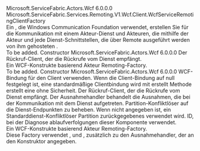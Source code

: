 <Type Name="WcfActorRemotingClientFactory" FullName="Microsoft.ServiceFabric.Actors.Remoting.V1.Wcf.Client.WcfActorRemotingClientFactory">
  <TypeSignature Language="C#" Value="public class WcfActorRemotingClientFactory : Microsoft.ServiceFabric.Services.Remoting.V1.Wcf.Client.WcfServiceRemotingClientFactory" />
  <TypeSignature Language="ILAsm" Value=".class public auto ansi beforefieldinit WcfActorRemotingClientFactory extends Microsoft.ServiceFabric.Services.Remoting.V1.Wcf.Client.WcfServiceRemotingClientFactory" />
  <TypeSignature Language="DocId" Value="T:Microsoft.ServiceFabric.Actors.Remoting.V1.Wcf.Client.WcfActorRemotingClientFactory" />
  <TypeSignature Language="VB.NET" Value="Public Class WcfActorRemotingClientFactory&#xA;Inherits WcfServiceRemotingClientFactory" />
  <TypeSignature Language="F#" Value="type WcfActorRemotingClientFactory = class&#xA;    inherit WcfServiceRemotingClientFactory" />
  <AssemblyInfo>
    <AssemblyName>Microsoft.ServiceFabric.Actors.Wcf</AssemblyName>
    <AssemblyVersion>6.0.0.0</AssemblyVersion>
  </AssemblyInfo>
  <Base>
    <BaseTypeName>Microsoft.ServiceFabric.Services.Remoting.V1.Wcf.Client.WcfServiceRemotingClientFactory</BaseTypeName>
  </Base>
  <Interfaces />
  <Docs>
    <summary>
                Ein <see cref="T:Microsoft.ServiceFabric.Services.Remoting.V1.Client.IServiceRemotingClientFactory" /> , die Windows Communication Foundation verwendet, erstellen Sie <see cref="T:Microsoft.ServiceFabric.Services.Remoting.V1.Client.IServiceRemotingClient" /> für die Kommunikation mit einem Akteur-Dienst und Akteuren, die mithilfe der Akteur und jede Dienst-Schnittstellen, die über Remote ausgeführt werden von ihm gehosteten <see cref="T:Microsoft.ServiceFabric.Actors.Remoting.V1.Wcf.Runtime.WcfActorServiceRemotingListener" />.
                </summary>
    <remarks>To be added.</remarks>
  </Docs>
  <Members>
    <Member MemberName=".ctor">
      <MemberSignature Language="C#" Value="public WcfActorRemotingClientFactory (Microsoft.ServiceFabric.Services.Remoting.V1.IServiceRemotingCallbackClient callbackClient);" />
      <MemberSignature Language="ILAsm" Value=".method public hidebysig specialname rtspecialname instance void .ctor(class Microsoft.ServiceFabric.Services.Remoting.V1.IServiceRemotingCallbackClient callbackClient) cil managed" />
      <MemberSignature Language="DocId" Value="M:Microsoft.ServiceFabric.Actors.Remoting.V1.Wcf.Client.WcfActorRemotingClientFactory.#ctor(Microsoft.ServiceFabric.Services.Remoting.V1.IServiceRemotingCallbackClient)" />
      <MemberSignature Language="VB.NET" Value="Public Sub New (callbackClient As IServiceRemotingCallbackClient)" />
      <MemberSignature Language="F#" Value="new Microsoft.ServiceFabric.Actors.Remoting.V1.Wcf.Client.WcfActorRemotingClientFactory : Microsoft.ServiceFabric.Services.Remoting.V1.IServiceRemotingCallbackClient -&gt; Microsoft.ServiceFabric.Actors.Remoting.V1.Wcf.Client.WcfActorRemotingClientFactory" Usage="new Microsoft.ServiceFabric.Actors.Remoting.V1.Wcf.Client.WcfActorRemotingClientFactory callbackClient" />
      <MemberType>Constructor</MemberType>
      <AssemblyInfo>
        <AssemblyName>Microsoft.ServiceFabric.Actors.Wcf</AssemblyName>
        <AssemblyVersion>6.0.0.0</AssemblyVersion>
      </AssemblyInfo>
      <Parameters>
        <Parameter Name="callbackClient" Type="Microsoft.ServiceFabric.Services.Remoting.V1.IServiceRemotingCallbackClient" />
      </Parameters>
      <Docs>
        <param name="callbackClient">
                Der Rückruf-Client, der die Rückrufe vom Dienst empfängt.
            </param>
        <summary>
                Ein WCF-Konstrukte basierend Akteur Remoting-Factory.
            </summary>
        <remarks>To be added.</remarks>
      </Docs>
    </Member>
    <Member MemberName=".ctor">
      <MemberSignature Language="C#" Value="public WcfActorRemotingClientFactory (System.ServiceModel.Channels.Binding clientBinding, Microsoft.ServiceFabric.Services.Remoting.V1.IServiceRemotingCallbackClient callbackClient, System.Collections.Generic.IEnumerable&lt;Microsoft.ServiceFabric.Services.Communication.Client.IExceptionHandler&gt; exceptionHandlers = null, Microsoft.ServiceFabric.Services.Client.IServicePartitionResolver servicePartitionResolver = null, string traceId = null);" />
      <MemberSignature Language="ILAsm" Value=".method public hidebysig specialname rtspecialname instance void .ctor(class System.ServiceModel.Channels.Binding clientBinding, class Microsoft.ServiceFabric.Services.Remoting.V1.IServiceRemotingCallbackClient callbackClient, class System.Collections.Generic.IEnumerable`1&lt;class Microsoft.ServiceFabric.Services.Communication.Client.IExceptionHandler&gt; exceptionHandlers, class Microsoft.ServiceFabric.Services.Client.IServicePartitionResolver servicePartitionResolver, string traceId) cil managed" />
      <MemberSignature Language="DocId" Value="M:Microsoft.ServiceFabric.Actors.Remoting.V1.Wcf.Client.WcfActorRemotingClientFactory.#ctor(System.ServiceModel.Channels.Binding,Microsoft.ServiceFabric.Services.Remoting.V1.IServiceRemotingCallbackClient,System.Collections.Generic.IEnumerable{Microsoft.ServiceFabric.Services.Communication.Client.IExceptionHandler},Microsoft.ServiceFabric.Services.Client.IServicePartitionResolver,System.String)" />
      <MemberSignature Language="VB.NET" Value="Public Sub New (clientBinding As Binding, callbackClient As IServiceRemotingCallbackClient, Optional exceptionHandlers As IEnumerable(Of IExceptionHandler) = null, Optional servicePartitionResolver As IServicePartitionResolver = null, Optional traceId As String = null)" />
      <MemberSignature Language="F#" Value="new Microsoft.ServiceFabric.Actors.Remoting.V1.Wcf.Client.WcfActorRemotingClientFactory : System.ServiceModel.Channels.Binding * Microsoft.ServiceFabric.Services.Remoting.V1.IServiceRemotingCallbackClient * seq&lt;Microsoft.ServiceFabric.Services.Communication.Client.IExceptionHandler&gt; * Microsoft.ServiceFabric.Services.Client.IServicePartitionResolver * string -&gt; Microsoft.ServiceFabric.Actors.Remoting.V1.Wcf.Client.WcfActorRemotingClientFactory" Usage="new Microsoft.ServiceFabric.Actors.Remoting.V1.Wcf.Client.WcfActorRemotingClientFactory (clientBinding, callbackClient, exceptionHandlers, servicePartitionResolver, traceId)" />
      <MemberType>Constructor</MemberType>
      <AssemblyInfo>
        <AssemblyName>Microsoft.ServiceFabric.Actors.Wcf</AssemblyName>
        <AssemblyVersion>6.0.0.0</AssemblyVersion>
      </AssemblyInfo>
      <Parameters>
        <Parameter Name="clientBinding" Type="System.ServiceModel.Channels.Binding" />
        <Parameter Name="callbackClient" Type="Microsoft.ServiceFabric.Services.Remoting.V1.IServiceRemotingCallbackClient" />
        <Parameter Name="exceptionHandlers" Type="System.Collections.Generic.IEnumerable&lt;Microsoft.ServiceFabric.Services.Communication.Client.IExceptionHandler&gt;" />
        <Parameter Name="servicePartitionResolver" Type="Microsoft.ServiceFabric.Services.Client.IServicePartitionResolver" />
        <Parameter Name="traceId" Type="System.String" />
      </Parameters>
      <Docs>
        <param name="clientBinding">
                WCF-Bindung für den Client verwenden. Wenn die Client-Bindung auf null festgelegt ist, eine standardmäßige Clientbindung wird mit erstellt <see cref="M:Microsoft.ServiceFabric.Services.Communication.Wcf.WcfUtility.CreateTcpClientBinding(System.Int64,System.TimeSpan,System.TimeSpan)" /> Methode erstellt eine <see cref="T:System.ServiceModel.NetTcpBinding" /> ohne Sicherheit.
                </param>
        <param name="callbackClient">
                Der Rückruf-Client, der die Rückrufe vom Dienst empfängt.
            </param>
        <param name="exceptionHandlers">
                Der Ausnahmehandler behandelt die Ausnahmen, die bei der Kommunikation mit dem Dienst aufgetreten.
            </param>
        <param name="servicePartitionResolver">
                Partition-Konfliktlöser auf die Dienst-Endpunkten zu beheben. Wenn nicht angegeben ist, ein Standarddienst-Konfliktlöser Partition zurückgegebenes <see cref="M:Microsoft.ServiceFabric.Services.Client.ServicePartitionResolver.GetDefault" /> verwendet wird.
                </param>
        <param name="traceId">
                ID, bei der Diagnose ablaufverfolgungen dieser Komponente verwendet.
            </param>
        <summary>
                Ein WCF-Konstrukte basierend Akteur Remoting-Factory.
            </summary>
        <remarks>
                Diese Factory verwendet <see cref="T:Microsoft.ServiceFabric.Services.Communication.Wcf.Client.WcfExceptionHandler" />, <see cref="T:Microsoft.ServiceFabric.Services.Remoting.Client.ServiceRemotingExceptionHandler" /> und <see cref="T:Microsoft.ServiceFabric.Actors.Remoting.Client.ActorRemotingExceptionHandler" />, zusätzlich zu den Ausnahmehandler, der an den Konstruktor angegeben. 
                </remarks>
      </Docs>
    </Member>
  </Members>
</Type>